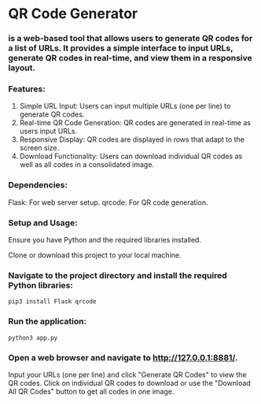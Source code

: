 # QR Code Generator 
### is a web-based tool that allows users to generate QR codes for a list of URLs. It provides a simple interface to input URLs, generate QR codes in real-time, and view them in a responsive layout.

### Features:
1. Simple URL Input: Users can input multiple URLs (one per line) to generate QR codes.
2. Real-time QR Code Generation: QR codes are generated in real-time as users input URLs.
3. Responsive Display: QR codes are displayed in rows that adapt to the screen size.
4. Download Functionality: Users can download individual QR codes as well as all codes in a consolidated image.

### Dependencies:
Flask: For web server setup.
qrcode: For QR code generation.


### Setup and Usage:
Ensure you have Python and the required libraries installed.

Clone or download this project to your local machine.

### Navigate to the project directory and install the required Python libraries:
```
pip3 install Flask qrcode
```

### Run the application:
```
python3 app.py
```
### Open a web browser and navigate to http://127.0.0.1:8881/.

Input your URLs (one per line) and click "Generate QR Codes" to view the QR codes.
Click on individual QR codes to download or use the "Download All QR Codes" button to get all codes in one image.

